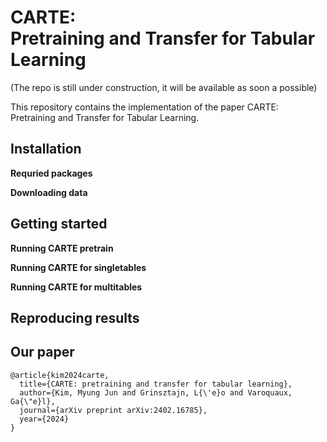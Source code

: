 # CARTE: <br />Pretraining and Transfer for Tabular Learning

(The repo is still under construction, it will be available as soon a possible)

This repository contains the implementation of the paper CARTE: Pretraining and Transfer for Tabular Learning.

## Installation

**Requried packages**

<!-- - Installation of packages
- Downloading datasets and langauge models -->

**Downloading data**

## Getting started

**Running CARTE pretrain**

**Running CARTE for singletables**

**Running CARTE for multitables**

## Reproducing results

## Our paper

```
@article{kim2024carte,
  title={CARTE: pretraining and transfer for tabular learning},
  author={Kim, Myung Jun and Grinsztajn, L{\'e}o and Varoquaux, Ga{\"e}l},
  journal={arXiv preprint arXiv:2402.16785},
  year={2024}
}
```
